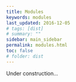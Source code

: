 ```yaml
---
title: Modules
keywords: modules 
last_updated: 2016-12-05
# tags: [dist]
# summary: ""
sidebar: main_sidebar
permalink: modules.html
toc: false
# folder: dist
---
```


Under construction...
